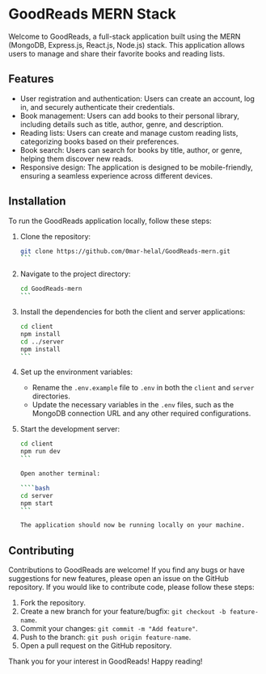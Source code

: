 # GoodReads MERN Stack

Welcome to GoodReads, a full-stack application built using the MERN (MongoDB, Express.js, React.js, Node.js) stack. This application allows users to manage and share their favorite books and reading lists.

## Features

- User registration and authentication: Users can create an account, log in, and securely authenticate their credentials.
- Book management: Users can add books to their personal library, including details such as title, author, genre, and description.
- Reading lists: Users can create and manage custom reading lists, categorizing books based on their preferences.
- Book search: Users can search for books by title, author, or genre, helping them discover new reads.
- Responsive design: The application is designed to be mobile-friendly, ensuring a seamless experience across different devices.

## Installation

To run the GoodReads application locally, follow these steps:

1. Clone the repository:

   ````bash
   git clone https://github.com/0mar-helal/GoodReads-mern.git
   ```

   ````

2. Navigate to the project directory:

   ````bash
   cd GoodReads-mern
   ```

   ````

3. Install the dependencies for both the client and server applications:

   ````bash
   cd client
   npm install
   cd ../server
   npm install
   ```

   ````

4. Set up the environment variables:

   - Rename the `.env.example` file to `.env` in both the `client` and `server` directories.
   - Update the necessary variables in the `.env` files, such as the MongoDB connection URL and any other required configurations.

5. Start the development server:

   `````bash
   cd client
   npm run dev
   ```

   Open another terminal:

   ````bash
   cd server
   npm start
   ```

   The application should now be running locally on your machine.
   `````

## Contributing

Contributions to GoodReads are welcome! If you find any bugs or have suggestions for new features, please open an issue on the GitHub repository. If you would like to contribute code, please follow these steps:

1. Fork the repository.
2. Create a new branch for your feature/bugfix: `git checkout -b feature-name`.
3. Commit your changes: `git commit -m "Add feature"`.
4. Push to the branch: `git push origin feature-name`.
5. Open a pull request on the GitHub repository.

Thank you for your interest in GoodReads! Happy reading!
